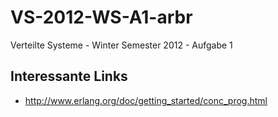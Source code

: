 VS-2012-WS-A1-arbr
==================

Verteilte Systeme - Winter Semester 2012 - Aufgabe 1

Interessante Links
------------------
* http://www.erlang.org/doc/getting_started/conc_prog.html
